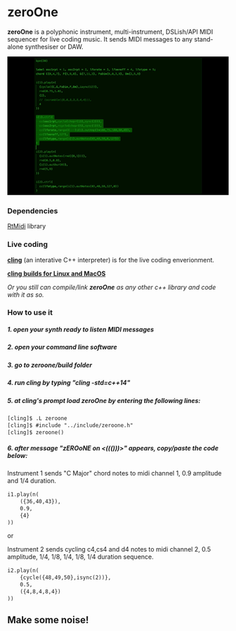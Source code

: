 # zeroOne 

__zeroOne__ is a polyphonic instrument, multi-instrument, DSLish/API MIDI sequencer for live coding music. It sends MIDI messages to any stand-alone synthesiser or DAW.

![livecoding_screenshot](https://github.com/pd3v/wide/blob/develop/livecoding_screenshot.png)

### Dependencies

[RtMidi](http://www.music.mcgill.ca/~gary/rtmidi/) library

### Live coding

[__cling__](https://github.com/root-project/cling.git) (an interative C++ interpreter) is for the live coding enverionment.

[__cling builds for Linux and MacOS__](https://root.cern.ch/download/cling/)


*Or you still can compile/link __zeroOne__ as any other c++ library and code with it as so.*
	
### How to use it

##### 1. open your synth ready to listen MIDI messages
##### 2. open your command line software
##### 3. go to zeroone/build folder
##### 4. run cling by typing "cling -std=c++14"
##### 5. at cling's prompt load *zeroOne* by entering the following lines:
	
	[cling]$ .L zeroone
	[cling]$ #include "../include/zeroone.h"
	[cling]$ zeroone()
	
##### 6. after message "zEROoNE on <((()))>" appears, copy/paste the code below:
	
Instrument 1 sends "C Major" chord notes to midi channel 1, 0.9 amplitude and 1/4 duration.

```
i1.play(n(
	({36,40,43}),
	0.9,
	{4}
)) 
```

or

Instrument 2 sends cycling c4,cs4 and d4 notes to midi channel 2, 0.5 amplitude, 1/4, 1/8, 1/4, 1/8, 1/4  duration sequence.

```
i2.play(n(
	{cycle({48,49,50},isync(2))},
	0.5,
	({4,8,4,8,4})
)) 
```

## Make some noise!
